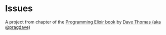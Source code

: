# Issues

A project from chapter of the [Programming Elixir book](https://pragprog.com/book/elixir/programming-elixir) by [Dave Thomas (aka @pragdave)](https://github.com/pragdave)
